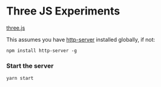 # Three JS Experiments
[three.js](https://threejs.org/)

This assumes you have [http-server](https://github.com/indexzero/http-server) installed globally, if not:
```
npm install http-server -g
```

### Start the server
```
yarn start
```
